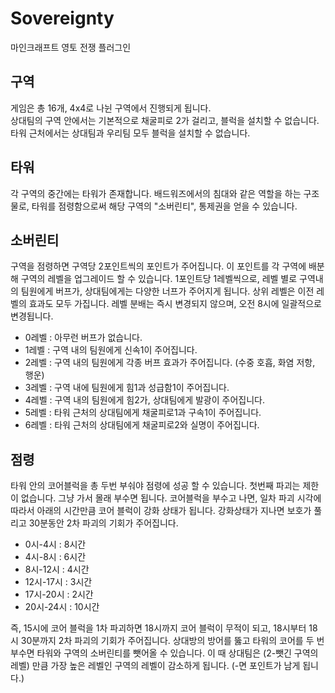 # Sovereignty
마인크래프트 영토 전쟁 플러그인

## 구역
게임은 총 16개, 4x4로 나뉜 구역에서 진행되게 됩니다.<br>
상대팀의 구역 안에서는 기본적으로 채굴피로 2가 걸리고, 블럭을 설치할 수 없습니다.
타워 근처에서는 상대팀과 우리팀 모두 블럭을 설치할 수 없습니다.

## 타워
각 구역의 중간에는 타워가 존재합니다. 배드워즈에서의 침대와 같은 역할을 하는 구조물로, 타워를 점령함으로써 해당 구역의 "소버린티", 통제권을 얻을 수 있습니다.

## 소버린티
구역을 점령하면 구역당 2포인트씩의 포인트가 주어집니다. 이 포인트를 각 구역에 배분해 구역의 레벨을 업그레이드 할 수 있습니다. 1포인트당 1레벨씩으로, 레벨 별로 구역내의 팀원에게 버프가, 상대팀에게는 다양한 너프가 주어지게 됩니다. 상위 레벨은 이전 레벨의 효과도 모두 가집니다. 레벨 분배는 즉시 변경되지 않으며, 오전 8시에 일괄적으로 변경됩니다.
- 0레벨 : 아무런 버프가 없습니다.
- 1레벨 : 구역 내의 팀원에게 신속1이 주어집니다.
- 2레벨 : 구역 내의 팀원에게 각종 버프 효과가 주어집니다. (수중 호흡, 화염 저항, 행운)
- 3레벨 : 구역 내에 팀원에게 힘1과 성급함1이 주어집니다.
- 4레벨 : 구역 내의 팀원에게 힘2가, 상대팀에게 발광이 주어집니다.
- 5레벨 : 타워 근처의 상대팀에게 채굴피로1과 구속1이 주어집니다.
- 6레벨 : 타워 근처의 상대팀에게 채굴피로2와 실명이 주어집니다.

## 점령
타워 안의 코어블럭을 총 두번 부숴야 점령에 성공 할 수 있습니다.
첫번째 파괴는 제한이 없습니다. 그냥 가서 몰래 부수면 됩니다.
코어블럭을 부수고 나면, 일차 파괴 시각에 따라서 아래의 시간만큼 코어 블럭이 강화 상태가 됩니다. 강화상태가 지나면 보호가 풀리고 30분동안 2차 파괴의 기회가 주어집니다.
- 0시-4시 : 8시간
- 4시-8시 : 6시간
- 8시-12시 : 4시간
- 12시-17시 : 3시간
- 17시-20시 : 2시간
- 20시-24시 : 10시간

즉, 15시에 코어 블럭을 1차 파괴하면 18시까지 코어 블럭이 무적이 되고, 18시부터 18시 30분까지 2차 파괴의 기회가 주어집니다. 상대방의 방어를 뚫고 타워의 코어를 두 번 부수면 타워와 구역의 소버린티를 뺏어올 수 있습니다. 이 때 상대팀은 (2-뺏긴 구역의 레벨) 만큼 가장 높은 레벨인 구역의 레벨이 감소하게 됩니다. (-면 포인트가 남게 됩니다.)
